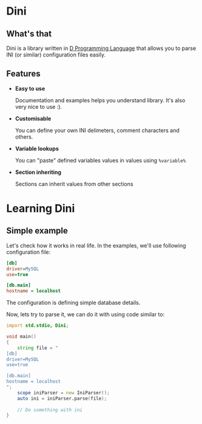 # Dini

## What's that

Dini is a library written in [D Programming Language](http://www.d-programming-language.org/)
that allows you to parse INI (or similar) configuration files easily.

## Features

 - __Easy to use__
     
     Documentation and examples helps you understand library. It's also very nice to use :).

 - __Customisable__
     
     You can define your own INI delimeters, comment characters and others.
 
 - __Variable lookups__
     
    You can "paste" defined variables values in values using `%variable%`
 
 - __Section inheriting__   
    
    Sections can inherit values from other sections


# Learning Dini
## Simple example

Let's check how it works in real life. In the examples, we'll use following configuration file:

```ini
[db]
driver=MySQL
use=true

[db.main]
hostname = localhost
```

The configuration is defining simple database details.

Now, lets try to parse it, we can do it with using code similar to:

```D
import std.stdio, Dini;

void main()
{
    string file = "
[db]
driver=MySQL
use=true

[db.main]
hostname = localhost
"; 
    scope iniParser = new IniParser();
    auto ini = iniParser.parse(file);
    
    // Do something with ini
}
```


